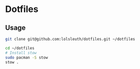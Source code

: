 # Dotfiles

## Usage
```bash
git clone git@github.com:lolsleuth/dotfiles.git ~/dotfiles
```

```bash
cd ~/dotfiles
# Install stow
sudo pacman -S stow
stow .
```
